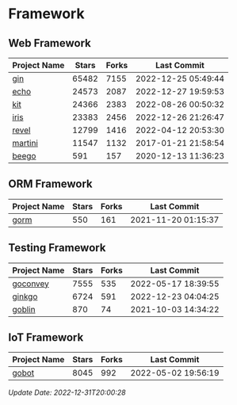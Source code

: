 # Framework

## Web Framework
| Project Name | Stars | Forks | Last Commit |
| ------------ | ----- | ----- | ----------- |
| [gin](https://github.com/gin-gonic/gin) | 65482 | 7155 | 2022-12-25 05:49:44 |
| [echo](https://github.com/labstack/echo) | 24573 | 2087 | 2022-12-27 19:59:53 |
| [kit](https://github.com/go-kit/kit) | 24366 | 2383 | 2022-08-26 00:50:32 |
| [iris](https://github.com/kataras/iris) | 23383 | 2456 | 2022-12-26 21:26:47 |
| [revel](https://github.com/revel/revel) | 12799 | 1416 | 2022-04-12 20:53:30 |
| [martini](https://github.com/go-martini/martini) | 11547 | 1132 | 2017-01-21 21:58:54 |
| [beego](https://github.com/astaxie/beego) | 591 | 157 | 2020-12-13 11:36:23 |

## ORM Framework
| Project Name | Stars | Forks | Last Commit |
| ------------ | ----- | ----- | ----------- |
| [gorm](https://github.com/jinzhu/gorm) | 550 | 161 | 2021-11-20 01:15:37 |

## Testing Framework
| Project Name | Stars | Forks | Last Commit |
| ------------ | ----- | ----- | ----------- |
| [goconvey](https://github.com/smartystreets/goconvey) | 7555 | 535 | 2022-05-17 18:39:55 |
| [ginkgo](https://github.com/onsi/ginkgo) | 6724 | 591 | 2022-12-23 04:04:25 |
| [goblin](https://github.com/franela/goblin) | 870 | 74 | 2021-10-03 14:34:22 |

## IoT Framework
| Project Name | Stars | Forks | Last Commit |
| ------------ | ----- | ----- | ----------- |
| [gobot](https://github.com/hybridgroup/gobot) | 8045 | 992 | 2022-05-02 19:56:19 |

*Update Date: 2022-12-31T20:00:28*